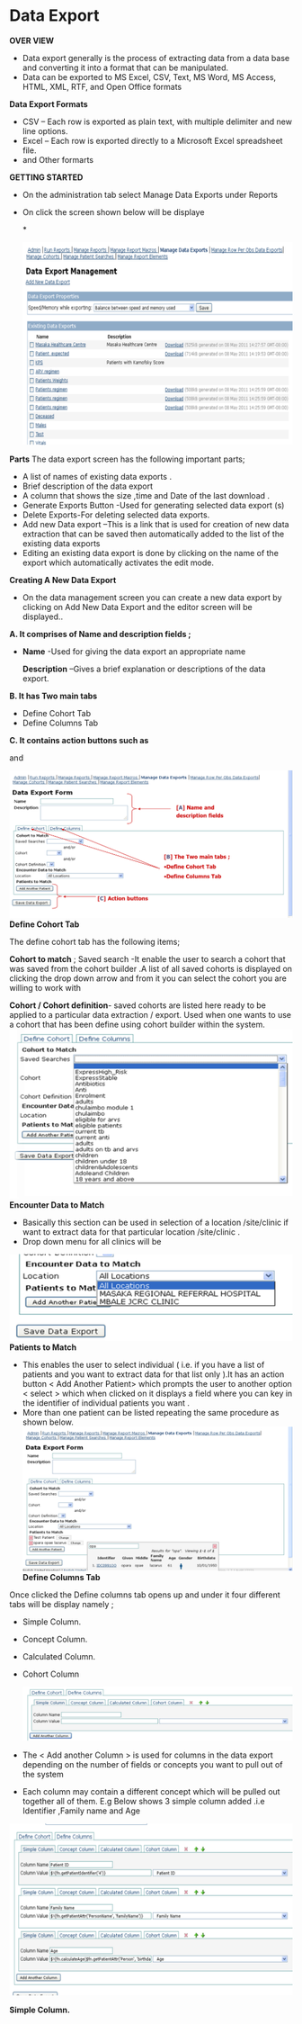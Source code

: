 # Data Export

**OVER VIEW** 

* Data export generally is the process of  extracting data from a data base and converting it into a format that can be manipulated.
* Data can be exported to MS Excel, CSV, Text, MS Word, MS Access, HTML, XML, RTF, and Open Office formats 

**Data Export Formats**

* CSV – Each row is exported as plain text, with multiple delimiter and new line options. 
* Excel – Each row is exported directly to a Microsoft Excel spreadsheet file. 
* and Other formarts 

**GETTING STARTED**

* On the administration tab  select  Manage Data Exports  under Reports
* On click the screen shown below  will be displaye

  \*

  ![](../.gitbook/assets/ch18.png)

**Parts** The data export screen has the following important parts;

* A list of names of existing data exports .
* Brief description of the data export 
* A column  that shows the size ,time and Date  of the last download  .
* Generate Exports Button -Used for generating selected  data export \(s\)
* Delete Exports-For deleting selected data exports.
* Add new Data export –This  is a link that is used for creation of new data extraction  that can be saved then automatically  added to the list of the existing data exports
* Editing an existing data export is done by clicking on the name of the export which automatically  activates the edit mode.

**Creating A New Data Export**

* On the data management screen you can create a new data export by clicking  on Add New Data Export  and the  editor screen will be displayed..

**A. It comprises of Name and description fields ;**

* **Name**  -Used for giving the data export an appropriate name  

  **Description** –Gives a brief explanation or descriptions of the data export.

**B. It has Two main tabs** 

* Define Cohort Tab
* Define Columns Tab

**C. It contains action buttons such as** 

 and 

![](../.gitbook/assets/ch19.png) **Define Cohort Tab**

The define cohort tab has the following items;

**Cohort to match** ; Saved search -It enable the user to search a cohort that was saved from the cohort builder .A list of all saved cohorts is displayed on clicking the drop down arrow and from it you can select the cohort you are willing to work with

**Cohort / Cohort definition**- saved cohorts are listed here ready to be applied to a particular data extraction / export. Used when one wants to use a cohort that has been define using cohort builder within the system. ![](../.gitbook/assets/ch20.png) **Encounter Data to Match**

* Basically this section can be used in selection  of a location /site/clinic  if want to extract data for that particular  location /site/clinic  . 
* Drop down menu for all clinics will be 

![](../.gitbook/assets/ch21.png) **Patients to Match**

* This enables the user to select individual \( i.e. if you have a list of patients and you want to extract data for that list only \).It has an action button &lt; Add Another Patient&gt; which prompts the user to another option &lt; select &gt; which when clicked on it displays a field where you can key in the identifier of individual patients you want .
* More than one patient can be listed repeating the same procedure as shown below. ![!\[\]\(ch22.png\)](../.gitbook/assets/ch22.png) **Define Columns Tab**

Once clicked the Define columns tab opens up and under it four different tabs will be display namely ;

* Simple Column.
* Concept Column.
* Calculated Column.
* Cohort Column

  ![](../.gitbook/assets/ch23.png)

* The   &lt; Add another Column &gt;  is used for columns in the data export depending on the number of fields or concepts you want to pull out of the system  
* Each column  may contain a different concept which will be pulled out together all of them. E.g  Below shows 3 simple column added  .i.e Identifier ,Family name   and Age

![](../.gitbook/assets/ch24.png)

**Simple Column.**

